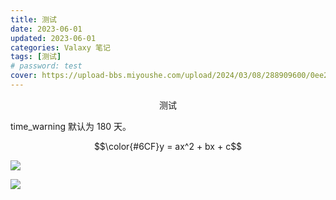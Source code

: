 ```yaml
---
title: 测试
date: 2023-06-01
updated: 2023-06-01
categories: Valaxy 笔记
tags: [测试]
# password: test
cover: https://upload-bbs.miyoushe.com/upload/2024/03/08/288909600/0ee25815227885828cc8c6d908d4e807_902317807682662192.png
---
```


<UserHeader></UserHeader>

<p style="text-align:center">测试</p>

<!-- more -->

time_warning 默认为 180 天。

$$\color{#6CF}y = ax^2 + bx + c$$

![](https://upload-bbs.miyoushe.com/upload/2024/03/08/288909600/0ee25815227885828cc8c6d908d4e807_902317807682662192.png)

![](https://i0.hdslb.com/bfs/album/1cf0720220f2e393d8a3d7fc61f0c3ce93d8e5fc.jpg)
